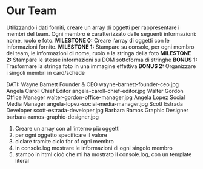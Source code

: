 Our Team
===
Utilizzando i dati forniti, creare un array di oggetti per rappresentare i membri del team.
Ogni membro è caratterizzato dalle seguenti informazioni: nome, ruolo e foto.
**MILESTONE 0:**
Creare l’array di oggetti con le informazioni fornite.
**MILESTONE 1:**
Stampare su console, per ogni membro del team, le informazioni di nome, ruolo e la stringa della foto
**MILESTONE 2:**
Stampare le stesse informazioni su DOM sottoforma di stringhe
**BONUS 1:**
Trasformare la stringa foto in una immagine effettiva
**BONUS 2:**
Organizzare i singoli membri in card/schede


DATI:
Wayne Barnett	Founder & CEO	wayne-barnett-founder-ceo.jpg
Angela Caroll	Chief Editor	angela-caroll-chief-editor.jpg
Walter Gordon	Office Manager	walter-gordon-office-manager.jpg
Angela Lopez	Social Media Manager	angela-lopez-social-media-manager.jpg
Scott Estrada	Developer	scott-estrada-developer.jpg
Barbara Ramos	Graphic Designer	barbara-ramos-graphic-designer.jpg


1. Creare un array con all'interno più oggetti
2. per ogni oggetto specificare il valore
3. ciclare tramite ciclo for of ogni membro
4. in console.log mostrare le informazioni di ogni singolo membro
5. stampo in html cioò che mi ha mostrato il console.log, con un template literal